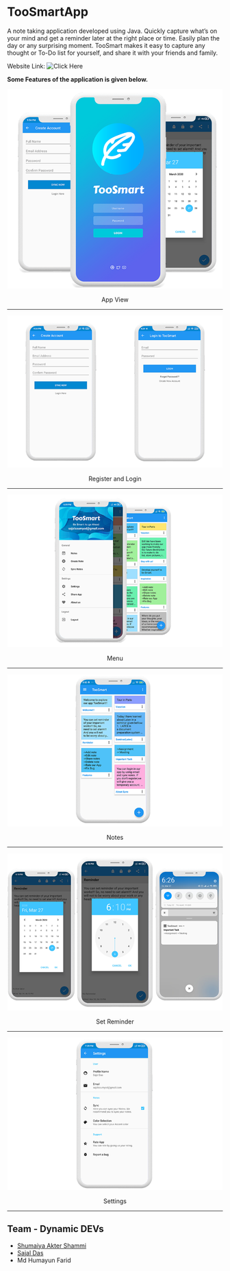 # TooSmartApp
A note taking application developed using Java. Quickly capture what’s on your mind and get a reminder later at the right place or time. Easily plan the day or any surprising moment. TooSmart makes it easy to capture any thought or To-Do list for yourself, and share it with your friends and family.

Website Link: ![Click Here](https://toosmart.vercel.app/)



**Some Features of the application is given below.**

![app](img_readme/download-1.png)
<p align="center">App View</p>
<hr width="100%" color="black">

![book](img_readme/reg_log.png)
<p align="center">Register and Login</p>
<hr width="100%" color="black">


![book](img_readme/header-1.png)
<p align="center">Menu</p>
<hr width="100%" color="black">

![book](img_readme/ssnote1.png)
<p align="center">Notes</p>
<hr width="100%" color="black">

![book](img_readme/reminder.png)
<p align="center">Set Reminder</p>
<hr width="100%" color="black">

![book](img_readme/sssettings-11.png)
<p align="center">Settings</p>
<hr width="100%" color="black">

## Team - Dynamic DEVs
  * [Shumaiya Akter Shammi](https://github.com/Shammi179)<br>
  * [Sajal Das](https://github.com/sajaldas19)
  * Md Humayun Farid